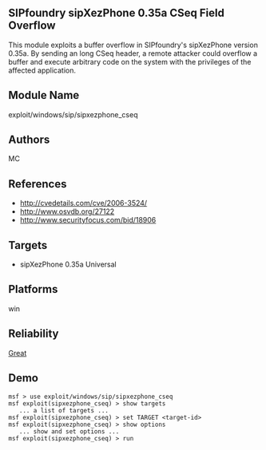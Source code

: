 ## SIPfoundry sipXezPhone 0.35a CSeq Field Overflow

This module exploits a buffer overflow in SIPfoundry's 
sipXezPhone version 0.35a. By sending an long CSeq header, a 
remote attacker could overflow a buffer and execute 
arbitrary code on the system with the privileges of the 
affected application.


## Module Name
exploit/windows/sip/sipxezphone_cseq

## Authors
MC


## References
* http://cvedetails.com/cve/2006-3524/
* http://www.osvdb.org/27122
* http://www.securityfocus.com/bid/18906



## Targets
* sipXezPhone 0.35a Universal


## Platforms
win

## Reliability
[Great](https://github.com/rapid7/metasploit-framework/wiki/Exploit-Ranking)

## Demo

```
msf > use exploit/windows/sip/sipxezphone_cseq
msf exploit(sipxezphone_cseq) > show targets
   ... a list of targets ...
msf exploit(sipxezphone_cseq) > set TARGET <target-id>
msf exploit(sipxezphone_cseq) > show options
   ... show and set options ...
msf exploit(sipxezphone_cseq) > run
```
    
    